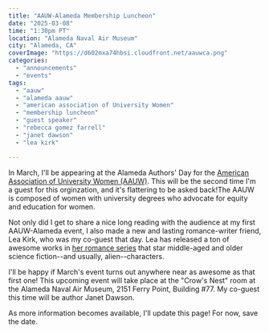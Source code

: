 ```yaml
---
title: "AAUW-Alameda Membership Luncheon"
date: "2025-03-08"
time: "1:30pm PT"
location: "Alameda Naval Air Museum"
city: "Alameda, CA"
coverImage: "https://d602mxa74hbsi.cloudfront.net/aauwca.png"
categories:
  - "announcements"
  - "events"
tags:
  - "aauw"
  - "alameda aauw"
  - "american association of University Women"
  - "membership luncheon"
  - "guest speaker"
  - "rebecca gomez farrell"
  - "janet dawson"
  - "lea kirk"

---
```


In March, I'll be appearing at the Alameda Authors' Day for the [American Association of University Women (AAUW)](https://alameda-ca.aauw.net/). This will be the second time I'm a guest for this orginzation, and it's flattering to be asked back!The AAUW is composed of women with university degrees who advocate for equity and education for women.

Not only did I get to share a nice long reading with the audience at my first AAUW-Alameda event, I also made a new and lasting romance-writer friend, Lea Kirk, who was my co-guest that day. Lea has released a ton of awesome works in [her romance series](https://www.leakirk.com/my-books.html) that star middle-aged and older science fiction--and usually, alien--characters.

I'll be happy if March's event turns out anywhere near as awesome as that first one! This upcoming event will take place at the "Crow's Nest" room at the Alameda Naval Air Museum, 2151 Ferry Point, Building #77. My co-guest this time will be author Janet Dawson.

As more information becomes available, I'll update this page! For now, save the date.
